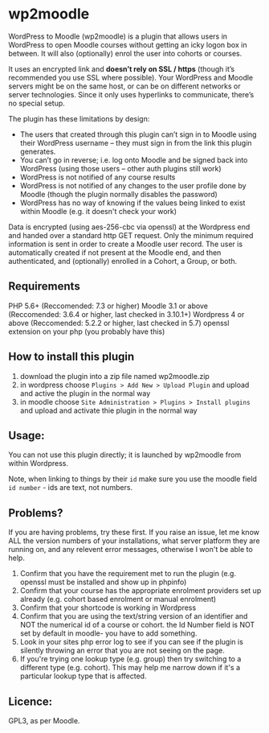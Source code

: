 wp2moodle
=========

WordPress to Moodle (wp2moodle) is a plugin that allows users in WordPress to open Moodle courses without getting an icky logon box in between. It will also (optionally) enrol the user into cohorts or courses.

It uses an encrypted link and **doesn’t rely on SSL / https** (though it’s recommended you use SSL where possible). Your WordPress and Moodle servers might be on the same host, or can be on different networks or server technologies. Since it only uses hyperlinks to communicate, there’s no special setup.

The plugin has these limitations by design:

- The users that created through this plugin can’t sign in to Moodle using their WordPress username – they must sign in from the link this plugin generates.
- You can’t go in reverse; i.e. log onto Moodle and be signed back into WordPress (using those users – other auth plugins still work)
- WordPress is not notified of any course results
- WordPress is not notified of any changes to the user profile done by Moodle (though the plugin normally disables the password)
- WordPress has no way of knowing if the values being linked to exist within Moodle (e.g. it doesn't check your work)

Data is encrypted (using aes-256-cbc via openssl) at the Wordpress end and handed over a standard http GET request. Only the minimum required information is sent in order to create a Moodle user record. The user is automatically created if not present at the Moodle end, and then authenticated, and (optionally) enrolled in a Cohort, a Group, or both.

Requirements
------------
PHP 5.6+ (Reccomended: 7.3 or higher)
Moodle 3.1 or above (Reccomended: 3.6.4 or higher, last checked in 3.10.1+)
Wordpress 4 or above (Reccomended: 5.2.2 or higher, last checked in 5.7)
openssl extension on your php (you probably have this)

How to install this plugin
---------------------

1. download the plugin into a zip file named wp2moodle.zip
2. in wordpress choose `Plugins > Add New > Upload Plugin` and upload and active the plugin in the normal way
3. in moodle choose `Site Administration > Plugins > Install plugins` and upload and activate thie plugin in the normal way


Usage:
------
You can not use this plugin directly; it is launched by wp2moodle from within Wordpress.

Note, when linking to things by their `id` make sure you use the moodle field `id number` - ids are text, not numbers.

Problems?
---------
If you are having problems, try these first. If you raise an issue, let me know ALL the version numbers of your installations, what server platform they are running on, and any relevent error messages, otherwise I won't be able to help.

1. Confirm that you have the requirement met to run the plugin (e.g. openssl must be installed and show up in phpinfo)
2. Confirm that your course has the appropriate enrolment providers set up already (e.g. cohort based enrolment or manual enrolment)
3. Confirm that your shortcode is working in Wordpress
4. Confirm that you are using the text/string version of an identifier and NOT the numerical id of a course or cohort. the Id Number field is NOT set by default in moodle- you have to add something.
5. Look in your sites php error log to see if you can see if the plugin is silently throwing an error that you are not seeing on the page.
6. If you're trying one lookup type (e.g. group) then try switching to a different type (e.g. cohort). This may help me narrow down if it's a particular lookup type that is affected.

Licence:
--------
GPL3, as per Moodle.

